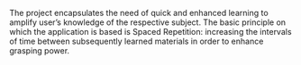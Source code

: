 The project encapsulates the need of quick and enhanced learning to amplify user’s knowledge of the respective subject. The basic principle on which the application is based is Spaced Repetition: increasing the intervals of time between subsequently learned materials in order to enhance grasping power.
